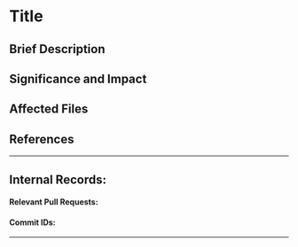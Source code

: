 # Title



## Brief Description



## Significance and Impact



## Affected Files



## References



-----
## Internal Records:
#### Relevant Pull Requests:


#### Commit IDs:


-----

